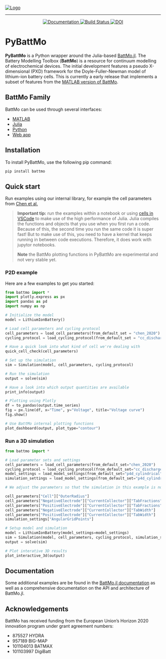 [![Logo](https://github.com/BattMoTeam/visual-identity/blob/1bc87b07605d77fb3faa788c82f06ec2735ed31f/logos/battmo_logo_side.png)](https://github.com/BattMoTeam/BattMo.jl)

---

<p align="center">
  <a href="https://battmoteam.github.io/BattMo.jl/dev/manuals/pybattmo/installation">
    <img src="https://img.shields.io/badge/docs-dev-blue.svg" alt="Documentation">
  </a>
  <a href="https://github.com/battmoteam/PyBattMo/actions/workflows/CI.yml?query=branch%3Amain">
    <img src="https://github.com/battmoteam/BattMo.jl/actions/workflows/CI.yml/badge.svg?branch=main" alt="Build Status">
  </a>
  <a href="https://doi.org/10.5281/zenodo.17310497">
    <img src="https://zenodo.org/badge/1044330784.svg" alt="DOI">
  </a>
</p>

# PyBattMo

**PyBattMo** is a Python wrapper around the Julia-based [BattMo.jl](https://github.com/BattMoTeam/BattMo.jl). The Battery Modelling Toolbox (**BattMo**) is a resource for continuum modelling of electrochemical devices. The initial development features a pseudo X-dimensional (PXD) framework for the Doyle-Fuller-Newman model of lithium-ion battery cells. This is currently a early release that implements a subset of features from the [MATLAB version of BattMo](https://github.com/BattMoTeam/BattMo).

## BattMo Family

BattMo can be used through several interfaces:

- [MATLAB](https://github.com/BattMoTeam/BattMo)
- [Julia](https://github.com/BattMoTeam/BattMo.jl)
- [Python](https://github.com/BattMoTeam/PyBattMo)
- [Web app](https://app.batterymodel.com/)

## Installation

To install PyBattMo, use the following pip command:

```bash
pip install battmo
```

## Quick start

Run examples using our internal library, for example the cell parameters from [Chen et al.](https://doi.org/10.1149/1945-7111/ab9050)

> **Important tip:** run the examples within a notebook or using [cells in VSCode](https://code.visualstudio.com/docs/python/jupyter-support-py) to make use of the high performance of Julia. Julia compiles the functions and objects that you use when you first run a code. Because of this, the second time you run the same code it is super fast! But to make use of this, you need to have a kernel that keeps running in between code executions. Therefore, it does work with jupytor notebooks.
>
> **Note** the BattMo plotting functions in PyBattMo are experimental and not very stable yet.

### P2D example

Here are a few examples to get you started:

```python
from battmo import *
import plotly.express as px
import pandas as pd
import numpy as np

# Initialize the model
model = LithiumIonBattery()

# Load cell parameters and cycling protocol
cell_parameters = load_cell_parameters(from_default_set = "chen_2020")
cycling_protocol = load_cycling_protocol(from_default_set = "cc_discharge")

# Have a quick look into what kind of cell we're dealing with
quick_cell_check(cell_parameters)

# Set up the simulation
sim = Simulation(model, cell_parameters, cycling_protocol)

# Run the simulation
output = solve(sim)

# Have a look into which output quantities are available
print_info(output)

# Plotting using Plotly
df = to_pandas(output.time_series)
fig = px.line(df, x="Time", y="Voltage", title="Voltage curve")
fig.show()

# Use BattMo internal plotting functions
plot_dashboard(output, plot_type="contour")

```

### Run a 3D simulation

```python
from battmo import *

# Load parameter sets and settings
cell_parameters = load_cell_parameters(from_default_set="chen_2020")
cycling_protocol = load_cycling_protocol(from_default_set="cc_discharge")
model_settings = load_model_settings(from_default_set="p4d_cylindrical")
simulation_settings = load_model_settings(from_default_set="p4d_cylindrical")

# We adjust the parameters so that the simulation in this example is not too long

cell_parameters["Cell"]["OuterRadius"]                                   = 0.004
cell_parameters["NegativeElectrode"]["CurrentCollector"]["TabFractions"] = [0.5]
cell_parameters["PositiveElectrode"]["CurrentCollector"]["TabFractions"] = [0.5]
cell_parameters["NegativeElectrode"]["CurrentCollector"]["TabWidth"]     = 0.002
cell_parameters["PositiveElectrode"]["CurrentCollector"]["TabWidth"]     = 0.002
simulation_settings["AngularGridPoints"]                                 = 8

# Setup model and simulation
model = LithiumIonBattery(model_settings=model_settings)
sim = Simulation(model, cell_parameters, cycling_protocol, simulation_settings = simulation_settings)
output = solve(sim)

# Plot interative 3D results
plot_interactive_3d(output)
```

## Documentation

Some additional examples are be found in the [BattMo.jl documentation](https://battmoteam.github.io/BattMo.jl/dev/pybattmo/installation) as well as a comprehensive documentation on the API and architecture of BattMo.jl.

## Acknowledgements

BattMo has received funding from the European Union’s Horizon 2020 innovation program under grant agreement numbers:

- 875527 HYDRA
- 957189 BIG-MAP
- 101104013 BATMAX
- 101103997 DigiBatt
